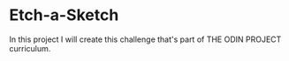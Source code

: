 # Etch-a-Sketch

In this project I will create this challenge that's part of THE ODIN PROJECT curriculum.